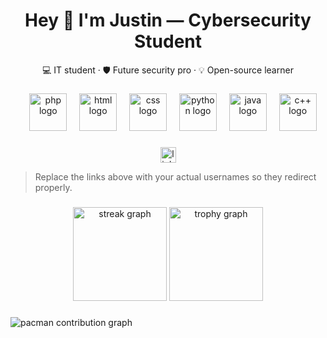 <h1 align="center">Hey 👋 I'm Justin — Cybersecurity Student</h1>
<p align="center">💻 IT student · 🛡️ Future security pro · 💡 Open-source learner</p>

###

<div align="center">
  <img width="12" />
  <img src="https://skillicons.dev/icons?i=php" height="60" alt="php logo" />

  <img width="12" />
  <img src="https://skillicons.dev/icons?i=html" height="60" alt="html logo" />

  <img width="12" />
  <img src="https://skillicons.dev/icons?i=css" height="60" alt="css logo" />

  <img width="12" />
  <img src="https://skillicons.dev/icons?i=py" height="60" alt="python logo" />

  <img width="12" />
  <img src="https://skillicons.dev/icons?i=java" height="60" alt="java logo" />

  <img width="12" />
  <img src="https://skillicons.dev/icons?i=cpp" height="60" alt="c++ logo" />
</div>

###

<div align="center">
  <a href="https://linkedin.com/in/earl-justin-camama-27a7b5240/" target="_blank">
    <img src="https://img.shields.io/static/v1?message=LinkedIn&logo=linkedin&label=&color=0077B5&logoColor=white&labelColor=&style=for-the-badge" height="25" alt="linkedin logo" />
  </a>
</div>

> Replace the links above with your actual usernames so they redirect properly.

###

<div align="center">
  <img src="https://streak-stats.demolab.com?user=orljorstin&locale=en&mode=daily&theme=dracula&hide_border=false&border_radius=5&order=3" height="150" alt="streak graph"  />
  <img src="https://github-profile-trophy.vercel.app?username=orljorstin&theme=dracula&column=-1&row=1&margin-w=8&margin-h=8&no-bg=false&no-frame=false&order=4" height="150" alt="trophy graph"  />
</div>

###

<picture>
  <source media="(prefers-color-scheme: dark)" srcset="https://raw.githubusercontent.com/orljorstin/orljorstin/output/pacman-contribution-graph-dark.svg">
  <source media="(prefers-color-scheme: light)" srcset="https://raw.githubusercontent.com/orljorstin/orljorstin/output/pacman-contribution-graph.svg">
  <img alt="pacman contribution graph" src="https://raw.githubusercontent.com/orljorstin/orljorstin/output/pacman-contribution-graph.svg">
</picture>

